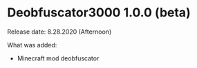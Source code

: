 # Deobfuscator3000 1.0.0 (beta)

Release date: 8.28.2020 (Afternoon)

What was added:
* Minecraft mod deobfuscator
#
